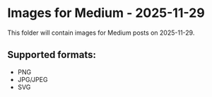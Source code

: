 # Images for Medium - 2025-11-29

This folder will contain images for Medium posts on 2025-11-29.

## Supported formats:
- PNG
- JPG/JPEG
- SVG
